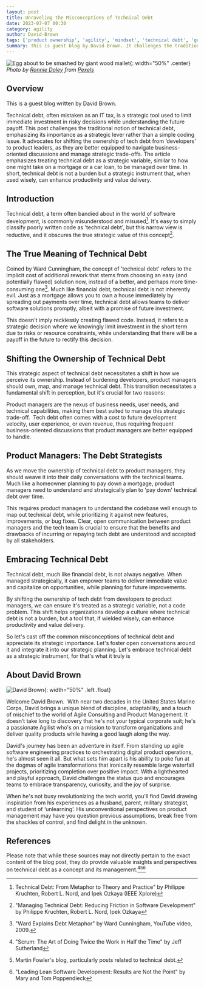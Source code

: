 ```yaml
---
layout: post
title: Unraveling the Misconceptions of Technical Debt
date: 2023-07-07 00:30
category: agility
author: David-Brown
tags: ['product ownership', 'agility', 'mindset', 'technical debt', 'guest blog']
summary: This is guest blog by David Brown. It challenges the traditional notion of technical debt, emphasizing its importance as a strategic lever rather than a simple coding issue.
---
```


![Egg about to be smashed by giant wood mallet](/assets/img/posts/2023/07/pexels-ronnie-doley-12321717.jpg){: width="50%" .center}
_Photo by [Ronnie Doley](https://www.pexels.com/photo/scaffolding-over-golden-buddha-statue-12321717) from [Pexels](https://www.pexels.com)_

## Overview

This is a guest blog written by David Brown.

Technical debt, often mistaken as an IT tax, is a strategic tool used to limit immediate investment in risky decisions while understanding the future payoff. This post challenges the traditional notion of technical debt, emphasizing its importance as a strategic lever rather than a simple coding issue. It advocates for shifting the ownership of tech debt from ‘developers’ to product leaders, as they are better equipped to navigate business-oriented discussions and manage strategic trade-offs. The article emphasizes treating technical debt as a strategic variable, similar to how one might take on a mortgage or a car loan, to be managed over time. In short, technical debt is not a burden but a strategic instrument that, when used wisely, can enhance productivity and value delivery.

## Introduction

Technical debt, a term often bandied about in the world of software development, is commonly misunderstood and misused[^1]. It's easy to simply classify poorly written code as 'technical debt', but this narrow view is reductive, and it obscures the true strategic value of this concept[^2].

## The True Meaning of Technical Debt

Coined by Ward Cunningham, the concept of 'technical debt' refers to the implicit cost of additional rework that stems from choosing an easy (and potentially flawed) solution now, instead of a better, and perhaps more time-consuming one[^3]. Much like financial debt, technical debt is not inherently evil. Just as a mortgage allows you to own a house immediately by spreading out payments over time, technical debt allows teams to deliver software solutions promptly, albeit with a promise of future investment.

This doesn't imply recklessly creating flawed code. Instead, it refers to a strategic decision where we knowingly limit investment in the short term due to risks or resource constraints, while understanding that there will be a payoff in the future to rectify this decision.

## Shifting the Ownership of Technical Debt

This strategic aspect of technical debt necessitates a shift in how we perceive its ownership. Instead of burdening developers, product managers should own, map, and manage technical debt. This transition necessitates a fundamental shift in perception, but it's crucial for two reasons:

Product managers are the nexus of business needs, user needs, and technical capabilities, making them best suited to manage this strategic trade-off.  Tech debt often comes with a cost to future development velocity, user experience, or even revenue, thus requiring frequent business-oriented discussions that product managers are better equipped to handle.

## Product Managers: The Debt Strategists

As we move the ownership of technical debt to product managers, they should weave it into their daily conversations with the technical teams. Much like a homeowner planning to pay down a mortgage, product managers need to understand and strategically plan to 'pay down' technical debt over time.

This requires product managers to understand the codebase well enough to map out technical debt, while prioritizing it against new features, improvements, or bug fixes. Clear, open communication between product managers and the tech team is crucial to ensure that the benefits and drawbacks of incurring or repaying tech debt are understood and accepted by all stakeholders.

## Embracing Technical Debt

Technical debt, much like financial debt, is not always negative. When managed strategically, it can empower teams to deliver immediate value and capitalize on opportunities, while planning for future improvements.

By shifting the ownership of tech debt from developers to product managers, we can ensure it's treated as a strategic variable, not a code problem. This shift helps organizations develop a culture where technical debt is not a burden, but a tool that, if wielded wisely, can enhance productivity and value delivery.

So let's cast off the common misconceptions of technical debt and appreciate its strategic importance. Let's foster open conversations around it and integrate it into our strategic planning. Let's embrace technical debt as a strategic instrument, for that's what it truly is

## About David Brown

![David Brown](/assets/img/posts/2023/07/DavidBrown.jpg){: width="50%" .left .float}

Welcome David Brown.  With near two decades in the United States Marine Corps, David brings a unique blend of discipline, adaptability, and a touch of mischief to the world of Agile Consulting and Product Management. It doesn’t take long to discovery that he's not your typical corporate suit; he's a passionate Agilist who's on a mission to transform organizations and deliver quality products while having a good laugh along the way.

David's journey has been an adventure in itself. From standing up agile software engineering practices to orchestrating digital product operations, he's almost seen it all. But what sets him apart is his ability to poke fun at the dogmas of agile transformations that ironically resemble large waterfall projects, prioritizing completion over positive impact. With a lighthearted and playful approach, David challenges the status quo and encourages teams to embrace transparency, curiosity, and the joy of surprise.

When he's not busy revolutionizing the tech world, you'll find David drawing inspiration from his experiences as a husband, parent, military strategist, and student of ‘unlearning’. His unconventional perspectives on product management may have you question previous assumptions, break free from the shackles of control, and find delight in the unknown.

## References


Please note that while these sources may not directly pertain to the exact content of the blog post, they do provide valuable insights and perspectives on technical debt as a concept and its management.[^4][^5][^6]

[^1]: Technical Debt: From Metaphor to Theory and Practice" by Philippe Kruchten, Robert L. Nord, and Ipek Ozkaya (IEEE Xplore)
[^2]: "Managing Technical Debt: Reducing Friction in Software Development" by Philippe Kruchten, Robert L. Nord, Ipek Ozkaya
[^3]: "Ward Explains Debt Metaphor" by Ward Cunningham, YouTube video, 2009.
[^4]: "Scrum: The Art of Doing Twice the Work in Half the Time" by Jeff Sutherland
[^5]: Martin Fowler's blog, particularly posts related to technical debt.
[^6]: "Leading Lean Software Development: Results are Not the Point" by Mary and Tom Poppendieck